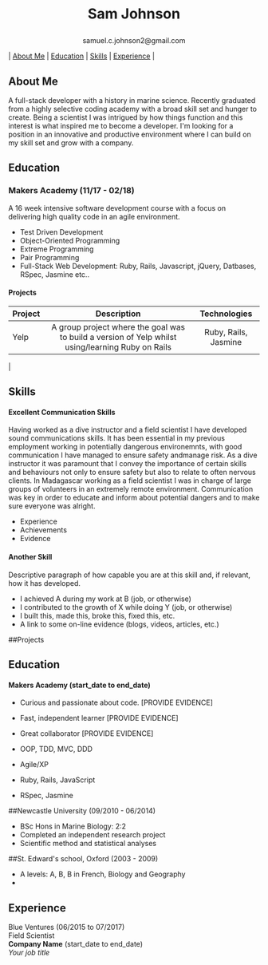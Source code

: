 # <p align="center"> Sam Johnson </p>
<p align="center"> samuel.c.johnson2@gmail.com


| [About Me](#about-Me) | [Education](#education) | [Skills](#skills) | [Experience](#experience) |


## About Me
A full-stack developer with a history in marine science. Recently graduated from a highly selective coding academy with a broad skill set and hunger to create. Being a scientist I was intrigued by how things function and this interest is what inspired me to become a developer.
I'm looking for a position in an innovative and productive environment where I can build on my skill set and grow with a company.



## Education
### Makers Academy (11/17 - 02/18)
A 16 week intensive software development course with a focus on delivering high quality code in an agile environment.

- Test Driven Development
- Object-Oriented Programming
- Extreme Programming
- Pair Programming
- Full-Stack Web Development: Ruby, Rails, Javascript, jQuery, Datbases, RSpec, Jasmine etc..

#### Projects
|  Project  |      Description    |  Technologies |
| --------- | :-----------------: | :-----------: |
|  Yelp     | A group project where the goal was to build a version of Yelp whilst using/learning Ruby on Rails | Ruby, Rails, Jasmine |
|

## Skills

#### Excellent Communication Skills

Having worked as a dive instructor and a field scientist I have developed sound communications skills. It has been essential in my previous employment working in potentially dangerous environemnts, with good
communication I have managed to ensure safety andmanage risk.
As a dive instructor it was paramount that I convey the importance of certain skills and behaviours not only to ensure safety but also to relate to often nervous clients.
In Madagascar working as a field scientist I was in charge of large groups of volunteers in an extremely remote environment. Communication was key in order to educate and inform about potential dangers
and to make sure everyone was alright.

- Experience
- Achievements
- Evidence

#### Another Skill

Descriptive paragraph of how capable you are at this skill and, if relevant, how it has developed.

- I achieved A during my work at B (job, or otherwise)
- I contributed to the growth of X while doing Y (job, or otherwise)
- I built this, made this, broke this, fixed this, etc.
- A link to some on-line evidence (blogs, videos, articles, etc.)

##Projects

## Education

#### Makers Academy (start_date to end_date)

- Curious and passionate about code. [PROVIDE EVIDENCE]
- Fast, independent learner [PROVIDE EVIDENCE]
- Great collaborator [PROVIDE EVIDENCE]

- OOP, TDD, MVC, DDD
- Agile/XP
- Ruby, Rails, JavaScript
- RSpec, Jasmine

##Newcastle University (09/2010 - 06/2014)

- BSc Hons in Marine Biology: 2:2
- Completed an independent research project
- Scientific method and statistical analyses

##St. Edward's school, Oxford (2003 - 2009)
- A levels: A, B, B in French, Biology and Geography
-

## Experience

Blue Ventures (06/2015 to 07/2017)    
Field Scientist  
**Company Name** (start_date to end_date)   
*Your job title*  
